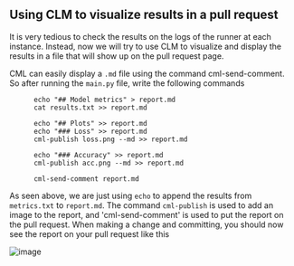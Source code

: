 ## Using CLM to visualize results in a pull request

It is very tedious to check the results on the logs of the runner at each instance. Instead, now we will try to use CLM to visualize and display the results in a file
that will show up on the pull request page. 


CML can easily display a `.md` file using the command cml-send-comment. So after running the `main.py` file, write the following commands


          
          echo "## Model metrics" > report.md
          cat results.txt >> report.md
          
          echo "## Plots" >> report.md
          echo "### Loss" >> report.md
          cml-publish loss.png --md >> report.md
          
          echo "### Accuracy" >> report.md
          cml-publish acc.png --md >> report.md
          
          cml-send-comment report.md
                   


As seen above, we are just using `echo` to append the results from `metrics.txt` to `report.md`. The command `cml-publish` is used to add an image to the report, and 'cml-send-comment' is used to put the report on the pull request. When making a change and committing, you should now see the report on your pull request like this

![image](https://user-images.githubusercontent.com/27778126/166103751-ac91c02c-1e0e-46d0-9fc0-23dd6d3965ce.png)




